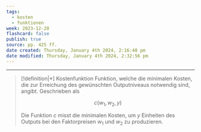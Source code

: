 ```yaml
---
tags:
  - kosten
  - funktionen
week: 2023-12-20
flashcard: false
publish: true
source: pp. 425 ff.
date created: Thursday, January 4th 2024, 2:16:48 pm
date modified: Thursday, January 4th 2024, 2:32:56 pm
---
```

***

> [!definition|*] Kostenfunktion
> Funktion, welche die minimalen Kosten, die zur Erreichung des gewünschten Outputniveaus notwendig sind, angibt. Geschrieben als
> 
> $$
> c(w_{1},w_{2},y)
> $$
> 
> Die Funktion $c$ misst die minimalen Kosten, um $y$ Einheiten des Outputs bei den Faktorpreisen $w_{1}$ und $w_{2}$ zu produzieren.

